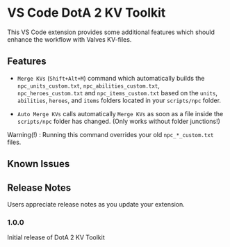 # VS Code DotA 2 KV Toolkit

This VS Code extension provides some additional features which should enhance the workflow with Valves KV-files.

## Features

* `Merge KVs` (`Shift+Alt+M`) command which automatically builds the `npc_units_custom.txt`, `npc_abilities_custom.txt`, `npc_heroes_custom.txt` and `npc_items_custom.txt` based on the `units`, `abilities`, `heroes`, and `items` folders located in your `scripts/npc` folder.

* `Auto Merge KVs` calls automatically `Merge KVs` as soon as a file inside the `scripts/npc` folder has changed. (Only works without folder junctions!)

Warning(!) : Running this command overrides your old `npc_*_custom.txt` files.

## Known Issues


## Release Notes

Users appreciate release notes as you update your extension.

### 1.0.0

Initial release of DotA 2 KV Toolkit
